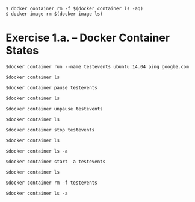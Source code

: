 
```
$ docker container rm -f $(docker container ls -aq)
$ docker image rm $(docker image ls)
```
# Exercise 1.a. – Docker Container States

```
$docker container run --name testevents ubuntu:14.04 ping google.com
```


```
$docker container ls
```

```
$docker container pause testevents
```

```
$docker container ls
```

```
$docker container unpause testevents
```

```
$docker container ls
```

```
$docker container stop testevents
```

```
$docker container ls
```

```
$docker container ls -a
```

```
$docker container start -a testevents
```

```
$docker container ls
```

```
$docker container rm -f testevents
```

```
$docker container ls -a
```

